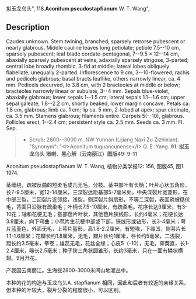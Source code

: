 拟玉龙乌头",
118.**Aconitum pseudostapfianum** W. T. Wang",

## Description
Caudex unknown. Stem twining, branched, sparsely retrorse pubescent or nearly glabrous. Middle cauline leaves long petiolate; petiole 7.5--10 cm, sparsely pubescent; leaf blade cordate-pentagonal, 7--9.5 × 12--14 cm, abaxially sparsely pubescent at veins, adaxially sparsely strigose, 3-parted; central lobe broadly rhombic, 3-fid at middle; lateral lobes obliquely flabellate, unequally 2-parted. Inflorescence to 9 cm, 3--10-flowered; rachis and pedicels glabrous; basal bracts leaflike, others narrowly linear, ca. 4 mm. Pedicels decurved, to 3.8 cm, with 2 bracteoles at middle or below; bracteoles narrowly linear or subulate, 3--4 mm. Sepals blue-violet, abaxially glabrous; lower sepals 1--1.5 cm; lateral sepals 1.1--1.6 cm; upper sepal galeate, 1.8--2.2 cm, shortly beaked, lower margin concave. Petals ca. 1.8 cm, glabrous; limb ca. 1 cm; lip ca. 5 mm, 2-lobed at apex; spur circinate, ca. 3.5 mm. Stamens glabrous; filaments entire. Carpels 5(--10), glabrous. Follicles erect, 1--2.4 cm; persistent style ca. 2.5 mm. Seeds ca. 3 mm. Fl. Sep.

> * Scrub; 2800--3000 m. NW Yunnan (Lijiang Naxi Zu Zizhixian).
  "Synonym": "&lt;I&gt;Aconitum tuguancunense&lt;/I&gt; Q. E. Yang.
**91. 拟玉龙乌头 堵喇、黑心解（云南丽江）图版49: 9-11**

Aconitum pseudostapfianum W. T. Wang, 植物分类学报12: 156, 图版45, 图1. 1974.

茎缠绕，疏被反曲的短柔毛或几无毛，分枝。茎中部叶有长柄；叶片心状五角形，长7-9.5厘米，宽12-14厘米，三深裂达距基部5-7毫米处，中央深裂片宽菱形，在中部三裂，二回裂片近邻接，浅裂，侧深裂片斜扇形，不等二深裂，表面疏被糙伏毛，背面只沿脉有疏柔毛；叶柄长7.5-10厘米，有疏柔毛。花序长达9厘米，有3-10花；轴和花梗无毛；基部苞片叶状，其他苞片狭线形，长约4毫米；花梗长达3.8厘米，向下弯曲；小苞片生花梗中部或下部，狭线形或钻形，长3-4毫米；萼片蓝堇色，外面无毛，上萼片盔形，高1.8-2.2厘米，有短喙，下缘凹，侧萼片长1.1-1.6厘米；花瓣长约1.8厘米，无毛，瓣片长约1厘米，唇长约5毫米，二浅裂，距长约3.5毫米，拳卷；雄蕊无毛，花丝全缘；心皮5（-10），无毛。蓇葖直，长1-2.4厘米，喙长2.5毫米；种子狭三角状圆锥形，长约3毫米，只在一面有鳞状横翅。9月开花。

产我国云南丽江。生海拔2800-3000米间山地灌丛中。

本种的花的构造与玉龙乌头A. stapfianum 相同，因此和后者有较近的亲缘关系，但本种的叶较大，裂片分裂的程度很小，可以区别。
